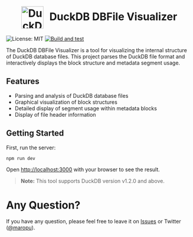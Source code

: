 <h1 align="center">
  <img src="resources/duckdb-viz.png" alt="DuckDB DBFile Visualizer Logo" width="60" style="vertical-align: middle; margin-right: 10px;" />
  DuckDB DBFile Visualizer
</h1>

![License: MIT](https://img.shields.io/badge/License-MIT-blue.svg)
[![Build and test](https://github.com/maropu/duckdb-dbfile-viz/actions/workflows/build_and_tests.yml/badge.svg)](https://github.com/maropu/duckdb-dbfile-viz/actions/workflows/build_and_tests.yml)

The DuckDB DBFile Visualizer is a tool for visualizing the internal structure of DuckDB database files. This project parses the DuckDB file format and interactively displays the block structure and metadata segment usage.

## Features

- Parsing and analysis of DuckDB database files
- Graphical visualization of block structures
- Detailed display of segment usage within metadata blocks
- Display of file header information

## Getting Started

First, run the server:

```bash
npm run dev
```

Open [http://localhost:3000](http://localhost:3000) with your browser to see the result.

> **Note:** This tool supports DuckDB version v1.2.0 and above.

# Any Question?

If you have any question, please feel free to leave it on [Issues](https://github.com/maropu/duckdb-dbfile-viz/issues)
or Twitter ([@maropu](http://twitter.com/#!/maropu)).